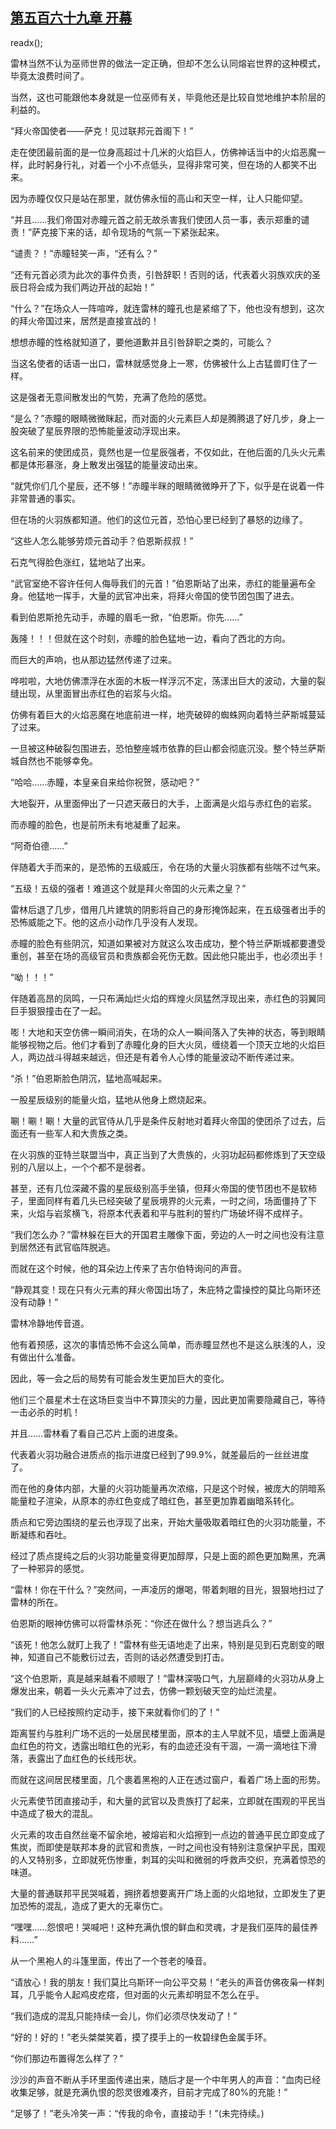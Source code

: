 ## [第五百六十九章 开幕](https://www.xxbiquge.com/11_11222/8961012.html)
readx();

  雷林当然不认为巫师世界的做法一定正确，但却不怎么认同熔岩世界的这种模式，毕竟太浪费时间了。

  当然，这也可能跟他本身就是一位巫师有关，毕竟他还是比较自觉地维护本阶层的利益的。

  “拜火帝国使者——萨克！见过联邦元首阁下！”

  走在使团最前面的是一位身高超过十几米的火焰巨人，仿佛神话当中的火焰恶魔一样，此时躬身行礼，对着一个小不点低头，显得非常可笑，但在场的人都笑不出来。

  因为赤瞳仅仅只是站在那里，就仿佛永恒的高山和天空一样，让人只能仰望。

  “并且……我们帝国对赤瞳元首之前无故杀害我们使团人员一事，表示郑重的谴责！”萨克接下来的话，却令现场的气氛一下紧张起来。

  “谴责？！”赤瞳轻笑一声，“还有么？”

  “还有元首必须为此次的事件负责，引咎辞职！否则的话，代表着火羽族欢庆的圣辰日将会成为我们两边开战的起始！”

  “什么？”在场众人一阵喧哗，就连雷林的瞳孔也是紧缩了下，他也没有想到，这次的拜火帝国过来，居然是直接宣战的！

  想想赤瞳的性格就知道了，要他道歉并且引咎辞职之类的，可能么？

  当这名使者的话语一出口，雷林就感觉身上一寒，仿佛被什么上古猛兽盯住了一样。

  这是强者无意间散发出的气势，充满了危险的感觉。

  “是么？”赤瞳的眼睛微微眯起，而对面的火元素巨人却是腾腾退了好几步，身上一股突破了星辰界限的恐怖能量波动浮现出来。

  这名前来的使团成员，竟然也是一位星辰强者，不仅如此，在他后面的几头火元素都是体形暴涨，身上散发出强猛的能量波动出来。

  “就凭你们几个星辰，还不够！”赤瞳半眯的眼睛微微睁开了下，似乎是在说着一件非常普通的事实。

  但在场的火羽族都知道。他们的这位元首，恐怕心里已经到了暴怒的边缘了。

  “这些人怎么能够劳烦元首动手？伯恩斯叔叔！”

  石克气得脸色涨红，猛地站了出来。

  “武官室绝不容许任何人侮辱我们的元首！”伯恩斯站了出来，赤红的能量遍布全身。他猛地一挥手，大量的武官冲出来，将拜火帝国的使节团包围了进去。

  看到伯恩斯抢先动手，赤瞳的眉毛一掀，“伯恩斯。你先……”

  轰隆！！！但就在这个时刻，赤瞳的脸色猛地一边，看向了西北的方向。

  而巨大的声响，也从那边猛然传递了过来。

  哗啦啦，大地仿佛漂浮在水面的木板一样浮沉不定，荡漾出巨大的波动，大量的裂缝出现，从里面冒出赤红色的岩浆与火焰。

  仿佛有着巨大的火焰恶魔在地底前进一样，地壳破碎的蜘蛛网向着特兰萨斯城蔓延了过来。

  一旦被这种破裂包围进去，恐怕整座城市依靠的巨山都会彻底沉没。整个特兰萨斯城自然也不能够幸免。

  “哈哈……赤瞳，本皇亲自来给你祝贺，感动吧？”

  大地裂开，从里面伸出了一只遮天蔽日的大手，上面满是火焰与赤红色的岩浆。

  而赤瞳的脸色，也是前所未有地凝重了起来。

  “阿奇伯德……”

  伴随着大手而来的，是恐怖的五级威压，令在场的大量火羽族都有些喘不过气来。

  “五级！五级的强者！难道这个就是拜火帝国的火元素之皇？”

  雷林后退了几步，借用几片建筑的阴影将自己的身形掩饰起来，在五级强者出手的恐怖威能之下。他的这点小动作几乎没有人发现。

  赤瞳的脸色有些阴沉，知道如果被对方就这么攻击成功，整个特兰萨斯城都要遭受重创，甚至在场的高级官员和贵族都会死伤无数。因此他只能出手，也必须出手！

  “呦！！！”

  伴随着高昂的凤鸣，一只布满灿烂火焰的辉煌火凤猛然浮现出来，赤红色的羽翼同巨手狠狠撞击在了一起。

  嘭！大地和天空仿佛一瞬间消失，在场的众人一瞬间落入了失神的状态，等到眼睛能够视物之后。他们才看到了赤瞳化身的巨大火凤，缠绕着一个顶天立地的火焰巨人，两边战斗得越来越远，但还是有着令人心悸的能量波动不断传递过来。

  “杀！”伯恩斯脸色阴沉，猛地高喊起来。

  一股星辰级别的能量火焰，猛地从他身上燃烧起来。

  唰！唰！唰！大量的武官侍从几乎是条件反射地对着拜火帝国的使团杀了过去，后面还有一些军人和大贵族之类。

  在火羽族的亚特兰联盟当中，真正当到了大贵族的，火羽功起码都修炼到了天空级别的八层以上，一个个都不是弱者。

  甚至，还有几位深藏不露的星辰级别高手坐镇，但拜火帝国的使节团也不是软柿子，里面同样有着几头已经突破了星辰境界的火元素，一时之间，场面僵持了下来，火焰与岩浆横飞，将原本代表着和平与胜利的誓约广场破坏得不成样子。

  “我们怎么办？”雷林躲在巨大的开国君主雕像下面，旁边的人一时之间也没有注意到居然还有武官临阵脱逃。

  而就在这个时候，他的耳朵边上传来了吉尔伯特询问的声音。

  “静观其变！现在只有火元素的拜火帝国出场了，朱庇特之雷操控的莫比乌斯环还没有动静！”

  雷林冷静地传音道。

  他有着预感，这次的事情恐怖不会这么简单，而赤瞳显然也不是这么肤浅的人，没有做出什么准备。

  因此，等一会之后的局势有可能会发生更加巨大的变化。

  他们三个晨星术士在这场巨变当中不算顶尖的力量，因此更加需要隐藏自己，等待一击必杀的时机！

  并且……雷林看了看自己芯片上面的进度条。

  代表着火羽功融合进质点的指示进度已经到了99.9%，就差最后的一丝丝进度了。

  而在他的身体内部，大量的火羽功能量再次浓缩，只是这个时候，被庞大的阴暗系能量粒子渲染，从原本的赤红色变成了暗红色，甚至更加靠着幽暗系转化。

  质点和它旁边围绕的星云也浮现了出来，开始大量吸取着暗红色的火羽功能量，不断凝练和吞吐。

  经过了质点提纯之后的火羽功能量变得更加醇厚，只是上面的颜色更加黝黑，充满了一种邪异的感觉。

  “雷林！你在干什么？”突然间，一声凌厉的爆喝，带着刺眼的目光，狠狠地扫过了雷林的所在。

  伯恩斯的眼神仿佛可以将雷林杀死：“你还在做什么？想当逃兵么？”

  “该死！他怎么就盯上我了！”雷林有些无语地走了出来，特别是见到石克剧变的眼神，知道自己不能敷衍过去，否则的话必然遭受到打击。

  “这个伯恩斯，真是越来越看不顺眼了！”雷林深吸口气，九层巅峰的火羽功从身上爆发出来，朝着一头火元素冲了过去，仿佛一颗划破天空的灿烂流星。

  “我们的人已经按照约定动手，接下来就看你们的了！”

  距离誓约与胜利广场不远的一处居民楼里面，原本的主人早就不见，墙壁上面满是血红色的符文，透露出暗红色的光彩，有的血迹还没有干涸，一滴一滴地往下滑落，表露出了血红色的长线形状。

  而就在这间居民楼里面，几个裹着黑袍的人正在透过窗户，看着广场上面的形势。

  火元素使节团直接动手，和大量的武官以及贵族打了起来，立即就在围观的平民当中造成了极大的混乱。

  火元素的攻击自然丝毫不留余地，被熔岩和火焰擦到一点边的普通平民立即变成了焦炭，而即使是联邦本身的武官和贵族，一时之间也没有特别注意保护平民，围观的人又特别多，立即就死伤惨重，刺耳的尖叫和微弱的呼救声交织，充满着惊恐的味道。

  大量的普通联邦平民哭喊着，拥挤着想要离开广场上面的火焰地狱，立即发生了更加恐怖的混乱，造成了更大的无辜伤亡。

  “嘿嘿……怨恨吧！哭喊吧！这种充满仇恨的鲜血和灵魂，才是我们巫阵的最佳养料……”

  从一个黑袍人的斗篷里面，传出了一个苍老的嗓音。

  “请放心！我的朋友！我们莫比乌斯环一向公平交易！”老头的声音仿佛夜枭一样刺耳，几乎能令人起鸡皮疙瘩，但对面的火元素却明显不怎么在乎。

  “我们造成的混乱只能持续一会儿，你们必须尽快发动了！”

  “好的！好的！”老头桀桀笑着，摸了摸手上的一枚碧绿色金属手环。

  “你们那边布置得怎么样了？”

  沙沙的声音不断从手环里面传递出来，随后才是一个中年男人的声音：“血肉已经收集足够，就是充满仇恨的怨灵很难凑齐，目前才完成了80%的充能！”

  “足够了！”老头冷笑一声：“传我的命令，直接动手！”(未完待续。)
